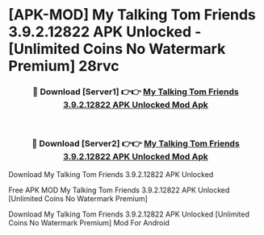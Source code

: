 # [APK-MOD] My Talking Tom Friends 3.9.2.12822 APK Unlocked - [Unlimited Coins No Watermark Premium] 28rvc



<div align="center">
<h3>🔴 Download [Server1] 👉👉 <a href="https://momento.my/?title=My_Talking_Tom_Friends_3.9.2.12822_APK_Unlocked">My Talking Tom Friends 3.9.2.12822 APK Unlocked Mod Apk</a></h3><br>

<h3>🔴 Download [Server2] 👉👉 <a href="https://momento.my/?title=My_Talking_Tom_Friends_3.9.2.12822_APK_Unlocked">My Talking Tom Friends 3.9.2.12822 APK Unlocked Mod Apk</a></h3>
</div>



Download My Talking Tom Friends 3.9.2.12822 APK Unlocked 

Free APK MOD My Talking Tom Friends 3.9.2.12822 APK Unlocked [Unlimited Coins No Watermark Premium]

Download My Talking Tom Friends 3.9.2.12822 APK Unlocked [Unlimited Coins No Watermark Premium] Mod For Android
